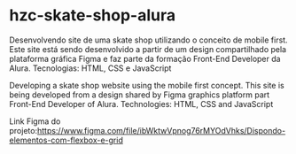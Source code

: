 # hzc-skate-shop-alura
Desenvolvendo site de uma skate shop utilizando o conceito de mobile first.
Este site está sendo desenvolvido a partir de um design compartilhado pela plataforma gráfica Figma e faz parte da formação Front-End Developer da Alura.
Tecnologias: HTML, CSS e JavaScript

Developing a skate shop website using the mobile first concept.
This site is being developed from a design shared by Figma graphics platform part Front-End Developer of Alura.
Technologies: HTML, CSS and JavaScript

Link Figma do projeto:https://www.figma.com/file/ibWktwVpnog76rMYOdVhks/Dispondo-elementos-com-flexbox-e-grid

